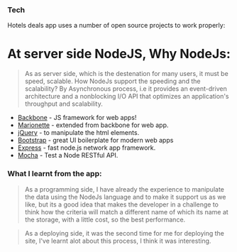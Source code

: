 ### Tech

Hotels deals app uses a number of open source projects to work properly:

# At server side NodeJS, Why NodeJs:
> As as server side, which is the destenation for many users, 
it must be speed, scalable.
> How NodeJs support the speeding and the scalability?
> By Asynchronous process, i.e it provides an event-driven  
> architecture and a nonblocking I/O API that optimizes an 
> application's throughput and scalability.

* [Backbone] - JS framework for web apps!
* [Marionette] - extended from backbone for web app.
* [jQuery] - to manipulate the html elements.
* [Bootstrap] - great UI boilerplate for modern web apps
* [Express] - fast node.js network app framework.
* [Mocha] - Test a Node RESTful API.

### What I learnt from the app:
> As a programming side, I have already the experience to manipulate the data using the NodeJs language and to make it support us as we like, but its a good idea that makes the developer in a challenge to think how the criteria will match a different name of which its name at the storage, with a little cost, so the best performance.

> As a deploying side, it was the second time for me for deploying the site, I've learnt alot about this process, I think it was interesting.





[node.js]: <http://nodejs.org>
[jQuery]: <http://jquery.com>
[express]: <http://expressjs.com>
[Backbone]: <http://backbonejs.org>
[Marionette]: <https://marionettejs.com>
[Bootstrap]: <http://expressjs.com>
[Mocha]: <https://mochajs.org>